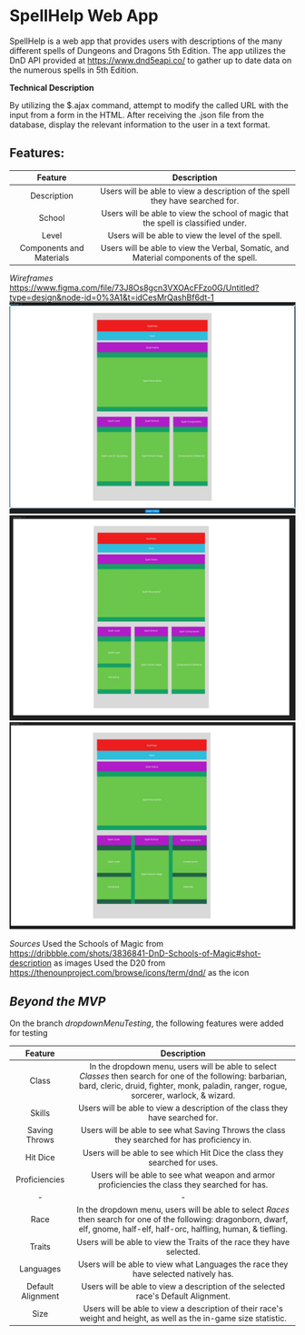 # SpellHelp Web App

SpellHelp is a web app that provides users with descriptions of the many different spells of Dungeons and Dragons 5th Edition. The app utilizes the DnD API provided at https://www.dnd5eapi.co/ to gather up to date data on the numerous spells in 5th Edition. 

**Technical Description**

By utilizing the $.ajax command, attempt to modify the called URL with the input from a form in the HTML. After receiving the .json file from the database, display the relevant information to the user in a text format.
## **Features:**

|Feature|Description|
| :-----: | :-----: |
|Description|Users will be able to view a description of the spell they have searched for.|
|School|Users will be able to view the school of magic that the spell is classified under.|
|Level|Users will be able to view the level of the spell.|
|Components and Materials|Users will be able to view the Verbal, Somatic, and Material components of the spell.|

*_*Wireframes*_*
https://www.figma.com/file/73J8Os8gcn3VXOAcFFzo0G/Untitled?type=design&node-id=0%3A1&t=idCesMrQashBf6dt-1
![Layout of the app](wireframes/Wireframe1.jpg)
![Updated Layout of the app](wireframes/Wireframe2.jpg)
![Updated Layout of the app](wireframes/Wireframe3.jpg)

*_*Sources*_*
Used the Schools of Magic from https://dribbble.com/shots/3836841-DnD-Schools-of-Magic#shot-description as images
Used the D20 from https://thenounproject.com/browse/icons/term/dnd/ as the icon

## *_*Beyond the MVP*_*
On the branch *dropdownMenuTesting*, the following features were added for testing

|Feature|Description|
| :-----: | :-----: |
|Class|In the dropdown menu, users will be able to select *Classes* then search for one of the following: barbarian, bard, cleric, druid, fighter, monk, paladin, ranger, rogue, sorcerer, warlock, & wizard.|
|Skills|Users will be able to view a description of the class they have searched for.|
|Saving Throws|Users will be able to see what Saving Throws the class they searched for has proficiency in.|
|Hit Dice|Users will be able to see which Hit Dice the class they searched for uses.|
|Proficiencies|Users will be able to see what weapon and armor proficiencies the class they searched for has. |
|-|-|
|Race|In the dropdown menu, users will be able to select *Races* then search for one of the following: dragonborn, dwarf, elf, gnome, half-elf, half-orc, halfling, human, & tiefling.|
|Traits|Users will be able to view the Traits of the race they have selected.|
|Languages|Users will be able to view what Languages the race they have selected natively has.|
|Default Alignment|Users will be able to view a description of the selected race's Default Alignment.|
|Size|Users will be able to view a description of their race's weight and height, as well as the in-game size statistic.|
